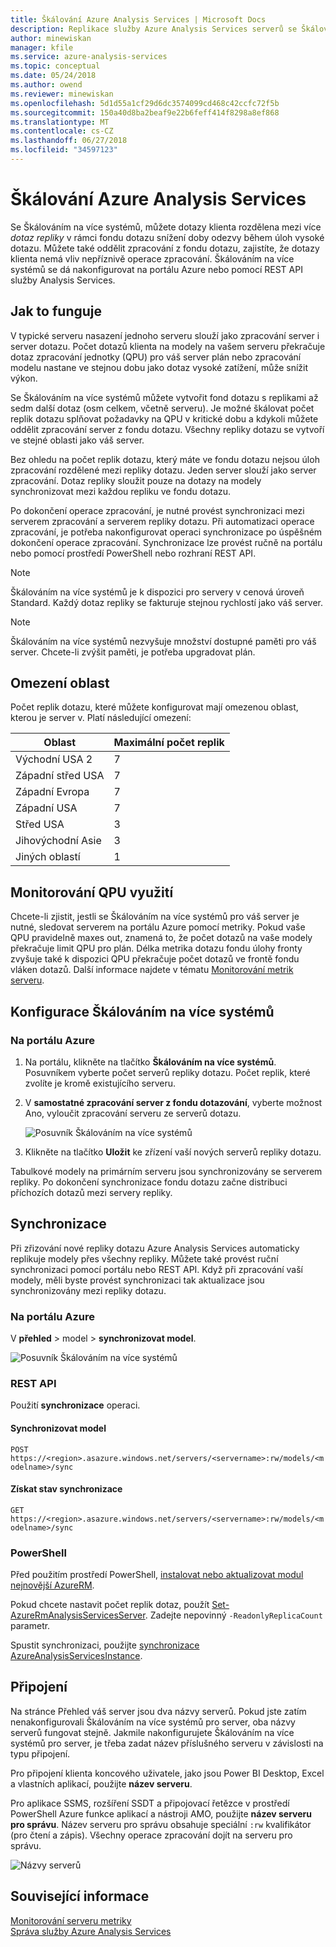 ```yaml
---
title: Škálování Azure Analysis Services | Microsoft Docs
description: Replikace služby Azure Analysis Services serverů se Škálováním na více systémů
author: minewiskan
manager: kfile
ms.service: azure-analysis-services
ms.topic: conceptual
ms.date: 05/24/2018
ms.author: owend
ms.reviewer: minewiskan
ms.openlocfilehash: 5d1d55a1cf29d6dc3574099cd468c42ccfc72f5b
ms.sourcegitcommit: 150a40d8ba2beaf9e22b6feff414f8298a8ef868
ms.translationtype: MT
ms.contentlocale: cs-CZ
ms.lasthandoff: 06/27/2018
ms.locfileid: "34597123"
---
```

# <a name="azure-analysis-services-scale-out"></a>Škálování Azure Analysis Services

Se Škálováním na více systémů, můžete dotazy klienta rozdělena mezi více *dotaz repliky* v rámci fondu dotazu snížení doby odezvy během úloh vysoké dotazu. Můžete také oddělit zpracování z fondu dotazu, zajistíte, že dotazy klienta nemá vliv nepříznivě operace zpracování. Škálováním na více systémů se dá nakonfigurovat na portálu Azure nebo pomocí REST API služby Analysis Services.

## <a name="how-it-works"></a>Jak to funguje

V typické serveru nasazení jednoho serveru slouží jako zpracování server i server dotazu. Počet dotazů klienta na modely na vašem serveru překračuje dotaz zpracování jednotky (QPU) pro váš server plán nebo zpracování modelu nastane ve stejnou dobu jako dotaz vysoké zatížení, může snížit výkon. 

Se Škálováním na více systémů můžete vytvořit fond dotazu s replikami až sedm další dotaz (osm celkem, včetně serveru). Je možné škálovat počet replik dotazu splňovat požadavky na QPU v kritické dobu a kdykoli můžete oddělit zpracování server z fondu dotazu. Všechny repliky dotazu se vytvoří ve stejné oblasti jako váš server.

Bez ohledu na počet replik dotazu, který máte ve fondu dotazu nejsou úloh zpracování rozdělené mezi repliky dotazu. Jeden server slouží jako server zpracování. Dotaz repliky sloužit pouze na dotazy na modely synchronizovat mezi každou repliku ve fondu dotazu. 

Po dokončení operace zpracování, je nutné provést synchronizaci mezi serverem zpracování a serverem repliky dotazu. Při automatizaci operace zpracování, je potřeba nakonfigurovat operaci synchronizace po úspěšném dokončení operace zpracování. Synchronizace lze provést ručně na portálu nebo pomocí prostředí PowerShell nebo rozhraní REST API.

> [!NOTE]
> Škálováním na více systémů je k dispozici pro servery v cenová úroveň Standard. Každý dotaz repliky se fakturuje stejnou rychlostí jako váš server.

> [!NOTE]
> Škálováním na více systémů nezvyšuje množství dostupné paměti pro váš server. Chcete-li zvýšit paměti, je potřeba upgradovat plán.

## <a name="region-limits"></a>Omezení oblast

Počet replik dotazu, které můžete konfigurovat mají omezenou oblast, kterou je server v. Platí následující omezení:

|Oblast  |Maximální počet replik  |
|---------|---------|
|Východní USA 2    |    7     |
|Západní střed USA     |    7     |
|Západní Evropa     |    7     |
|Západní USA     |     7    |
|Střed USA     |     3    |
|Jihovýchodní Asie    |     3    |
|Jiných oblastí  |   1    |



## <a name="monitor-qpu-usage"></a>Monitorování QPU využití

 Chcete-li zjistit, jestli se Škálováním na více systémů pro váš server je nutné, sledovat serverem na portálu Azure pomocí metriky. Pokud vaše QPU pravidelně maxes out, znamená to, že počet dotazů na vaše modely překračuje limit QPU pro plán. Délka metrika dotazu fondu úlohy fronty zvyšuje také k dispozici QPU překračuje počet dotazů ve frontě fondu vláken dotazů. Další informace najdete v tématu [Monitorování metrik serveru](analysis-services-monitor.md).

## <a name="configure-scale-out"></a>Konfigurace Škálováním na více systémů

### <a name="in-azure-portal"></a>Na portálu Azure

1. Na portálu, klikněte na tlačítko **Škálováním na více systémů**. Posuvníkem vyberte počet serverů repliky dotazu. Počet replik, které zvolíte je kromě existujícího serveru.

2. V **samostatné zpracování server z fondu dotazování**, vyberte možnost Ano, vyloučit zpracování serveru ze serverů dotazu.

   ![Posuvník Škálováním na více systémů](media/analysis-services-scale-out/aas-scale-out-slider.png)

3. Klikněte na tlačítko **Uložit** ke zřízení vaší nových serverů repliky dotazu. 

Tabulkové modely na primárním serveru jsou synchronizovány se serverem repliky. Po dokončení synchronizace fondu dotazu začne distribuci příchozích dotazů mezi servery repliky. 


## <a name="synchronization"></a>Synchronizace 

Při zřizování nové repliky dotazu Azure Analysis Services automaticky replikuje modely přes všechny repliky. Můžete také provést ruční synchronizaci pomocí portálu nebo REST API. Když při zpracování vaší modely, měli byste provést synchronizaci tak aktualizace jsou synchronizovány mezi repliky dotazu.

### <a name="in-azure-portal"></a>Na portálu Azure

V **přehled** > model > **synchronizovat model**.

![Posuvník Škálováním na více systémů](media/analysis-services-scale-out/aas-scale-out-sync.png)

### <a name="rest-api"></a>REST API
Použití **synchronizace** operaci.

#### <a name="synchronize-a-model"></a>Synchronizovat model   
`POST https://<region>.asazure.windows.net/servers/<servername>:rw/models/<modelname>/sync`

#### <a name="get-sync-status"></a>Získat stav synchronizace  
`GET https://<region>.asazure.windows.net/servers/<servername>:rw/models/<modelname>/sync`

### <a name="powershell"></a>PowerShell
Před použitím prostředí PowerShell, [instalovat nebo aktualizovat modul nejnovější AzureRM](https://github.com/Azure/azure-powershell/releases). 

Pokud chcete nastavit počet replik dotaz, použít [Set-AzureRmAnalysisServicesServer](https://docs.microsoft.com/powershell/module/azurerm.analysisservices/set-azurermanalysisservicesserver). Zadejte nepovinný `-ReadonlyReplicaCount` parametr.

Spustit synchronizaci, použijte [synchronizace AzureAnalysisServicesInstance](https://docs.microsoft.com/powershell/module/azurerm.analysisservices/sync-azureanalysisservicesinstance).



## <a name="connections"></a>Připojení

Na stránce Přehled váš server jsou dva názvy serverů. Pokud jste zatím nenakonfigurovali Škálováním na více systémů pro server, oba názvy serverů fungovat stejně. Jakmile nakonfigurujete Škálováním na více systémů pro server, je třeba zadat název příslušného serveru v závislosti na typu připojení. 

Pro připojení klienta koncového uživatele, jako jsou Power BI Desktop, Excel a vlastních aplikací, použijte **název serveru**. 

Pro aplikace SSMS, rozšíření SSDT a připojovací řetězce v prostředí PowerShell Azure funkce aplikací a nástroji AMO, použijte **název serveru pro správu**. Název serveru pro správu obsahuje speciální `:rw` kvalifikátor (pro čtení a zápis). Všechny operace zpracování dojít na serveru pro správu.

![Názvy serverů](media/analysis-services-scale-out/aas-scale-out-name.png)

## <a name="related-information"></a>Související informace

[Monitorování serveru metriky](analysis-services-monitor.md)   
[Správa služby Azure Analysis Services](analysis-services-manage.md) 

